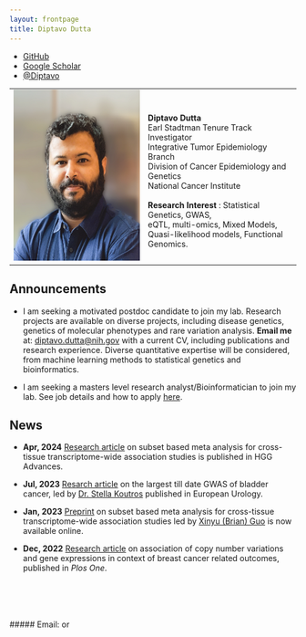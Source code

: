 ```yaml
---
layout: frontpage
title: Diptavo Dutta
---
```


<div class="navbar">
  <div class="navbar-inner">
      <ul class="nav">
      <!--    <li><a href="{{ BASE_PATH }}/assets/broman.pdf">cv</a></li>  -->
          <li><a href="https://github.com/diptavo">GitHub</a></li>
	  <li><a href="https://scholar.google.com/citations?user=0HmuYCUAAAAJ&hl=en">Google Scholar</a></li>
          <li><a href="https://twitter.com/Diptavo">@Diptavo</a></li>
      </ul>
  </div>
</div>

<table class="wide">
<tr>
<td class="left">
    <img id="frontphoto" src="pages/publpics/Diptavo_Dutta.png" width="300" height="300" alt="" />
</td>
<td class="left">
<br><b> Diptavo Dutta </b>
<br> Earl Stadtman Tenure Track Investigator
<br> Integrative Tumor Epidemiology Branch
<br> Division of Cancer Epidemiology and Genetics
<br> National Cancer Institute
<br>
<br> <b> Research Interest </b>: Statistical Genetics, GWAS,
                <br>  eQTL, multi-omics, Mixed Models,
                <br>  Quasi-likelihood models, Functional Genomics.
<br> 

</td>
</tr>
</table>



## Announcements

- I am seeking a motivated postdoc candidate to join my lab. Research projects are available on diverse projects, including disease genetics, genetics of molecular phenotypes and rare variation analysis. **Email me** at: <diptavo.dutta@nih.gov> with a current CV, including publications and research experience. Diverse quantitative expertise will be considered, from machine learning methods to statistical genetics and bioinformatics.

- I am seeking a masters level research analyst/Bioinformatician to join my lab. See job details and how to apply [here](https://dceg.cancer.gov/about/careers/current-openings/bioinformatics-scientist-iteb).


## News

- **Apr, 2024** [Research article](https://www.sciencedirect.com/science/article/pii/S2666247724000228?via%3Dihub) on subset based meta analysis for cross-tissue transcriptome-wide association studies is published in HGG Advances.

- **Jul, 2023** [Resarch article](https://www.sciencedirect.com/science/article/pii/S030228382302780X) on the largest till date GWAS of bladder cancer, led by [Dr. Stella Koutros](https://dceg.cancer.gov/about/staff-directory/koutros-stella) published in European Urology.

- **Jan, 2023** [Preprint](https://www.medrxiv.org/content/10.1101/2023.01.11.23284454v1) on subset based meta analysis for cross-tissue transcriptome-wide association studies led by [Xinyu (Brian) Guo](https://www.brian-guo.com/) is now available online. 

- **Dec, 2022** [Research article](https://journals.plos.org/plosone/article?id=10.1371/journal.pone.0276886) on association of copy number variations and gene expressions in context of breast cancer related outcomes, published in *Plos One*.

 <br>
 <br>
 <br>
 <br>
##### Email: <diptavo.dutta@nih.gov> or <dutta.diptavo@gmail.com>

<!--

<table class="wide">
<tr>
  <td class="left">
    <a href="pages/publpics/iplotCorr.html">
        <img src="assets/publpics/iplotCorr.png" alt="R/qtlcharts example" title="R/qtlcharts example"/>
    </a>
  </td>
  <td class="right">
    <a href="pages/publpics/rqtlexper_fig2.html">
        <img src="assets/publpics/rqtlexper_fig2.png" alt="Broman (2014) Fig 2" title="Broman (2014) Fig 2"/>
    </a>
  </td>
</tr>
<tr>
  <td class="left">
    <a href="pages/publpics/samplemixups_fig7.html">
        <img src="assets/publpics/samplemixups_fig7.png" alt="Broman et al. (2013) Fig 7" title="Broman et al. (2013) Fig 7"/>
    </a>
  </td>
  <td class="right">
    <a href="pages/publpics/isletc6_fig4.html">
        <img src="assets/publpics/isletc6_fig4.png" alt="Tian et al. (2015) Fig 4" title="Tian et al. (2015) Fig 4"/>
    </a>
  </td>
</tr>
</table>

<div class="navbar">
  <div class="navbar-inner">
      <ul class="nav">
          <li><a href="morefigs.html">see more figures</a></li>
      </ul>
  </div>
</div>

-->

